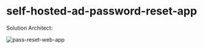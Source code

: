 # self-hosted-ad-password-reset-app

Solution Architect:

![pass-reset-web-app](https://github.com/ashaf3/self-hosted-ad-password-reset-app/assets/30082580/9e4ae087-729f-48b6-a741-9639406dc0ff)
